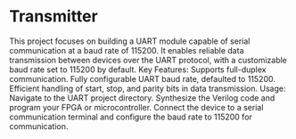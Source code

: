 # Transmitter
This project focuses on building a UART module capable of serial communication at a baud rate of 115200. It enables reliable data transmission between devices over the UART protocol, with a customizable baud rate set to 115200 by default.
Key Features:
   Supports full-duplex communication.
   Fully configurable UART baud rate, defaulted to 115200.
   Efficient handling of start, stop, and parity bits in data transmission.
Usage:
   Navigate to the UART project directory.
   Synthesize the Verilog code and program your FPGA or microcontroller.
   Connect the device to a serial communication terminal and configure the baud rate to 115200 for communication.
